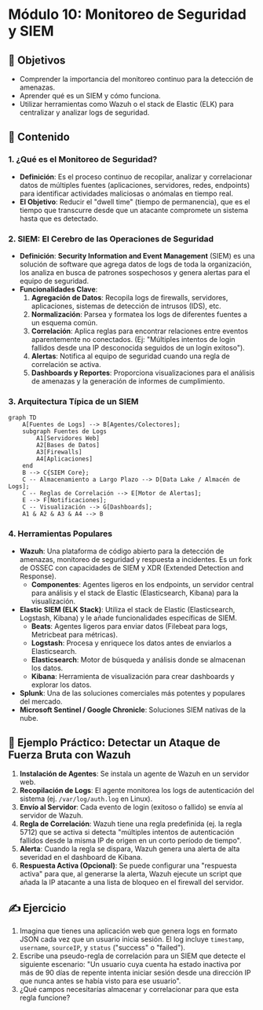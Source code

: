 # Módulo 10: Monitoreo de Seguridad y SIEM

## 🎯 Objetivos

- Comprender la importancia del monitoreo continuo para la detección de amenazas.
- Aprender qué es un SIEM y cómo funciona.
- Utilizar herramientas como Wazuh o el stack de Elastic (ELK) para centralizar y analizar logs de seguridad.

## 📜 Contenido

### 1. ¿Qué es el Monitoreo de Seguridad?

- **Definición**: Es el proceso continuo de recopilar, analizar y correlacionar datos de múltiples fuentes (aplicaciones, servidores, redes, endpoints) para identificar actividades maliciosas o anómalas en tiempo real.
- **El Objetivo**: Reducir el "dwell time" (tiempo de permanencia), que es el tiempo que transcurre desde que un atacante compromete un sistema hasta que es detectado.

### 2. SIEM: El Cerebro de las Operaciones de Seguridad

- **Definición**: **Security Information and Event Management** (SIEM) es una solución de software que agrega datos de logs de toda la organización, los analiza en busca de patrones sospechosos y genera alertas para el equipo de seguridad.
- **Funcionalidades Clave**:
  1. **Agregación de Datos**: Recopila logs de firewalls, servidores, aplicaciones, sistemas de detección de intrusos (IDS), etc.
  2. **Normalización**: Parsea y formatea los logs de diferentes fuentes a un esquema común.
  3. **Correlación**: Aplica reglas para encontrar relaciones entre eventos aparentemente no conectados. (Ej: "Múltiples intentos de login fallidos desde una IP desconocida seguidos de un login exitoso").
  4. **Alertas**: Notifica al equipo de seguridad cuando una regla de correlación se activa.
  5. **Dashboards y Reportes**: Proporciona visualizaciones para el análisis de amenazas y la generación de informes de cumplimiento.

### 3. Arquitectura Típica de un SIEM

```mermaid
graph TD
    A[Fuentes de Logs] --> B[Agentes/Colectores];
    subgraph Fuentes de Logs
        A1[Servidores Web]
        A2[Bases de Datos]
        A3[Firewalls]
        A4[Aplicaciones]
    end
    B --> C{SIEM Core};
    C -- Almacenamiento a Largo Plazo --> D[Data Lake / Almacén de Logs];
    C -- Reglas de Correlación --> E[Motor de Alertas];
    E --> F[Notificaciones];
    C -- Visualización --> G[Dashboards];
    A1 & A2 & A3 & A4 --> B
```

### 4. Herramientas Populares

- **Wazuh**: Una plataforma de código abierto para la detección de amenazas, monitoreo de seguridad y respuesta a incidentes. Es un fork de OSSEC con capacidades de SIEM y XDR (Extended Detection and Response).
  - **Componentes**: Agentes ligeros en los endpoints, un servidor central para análisis y el stack de Elastic (Elasticsearch, Kibana) para la visualización.
- **Elastic SIEM (ELK Stack)**: Utiliza el stack de Elastic (Elasticsearch, Logstash, Kibana) y le añade funcionalidades específicas de SIEM.
  - **Beats**: Agentes ligeros para enviar datos (Filebeat para logs, Metricbeat para métricas).
  - **Logstash**: Procesa y enriquece los datos antes de enviarlos a Elasticsearch.
  - **Elasticsearch**: Motor de búsqueda y análisis donde se almacenan los datos.
  - **Kibana**: Herramienta de visualización para crear dashboards y explorar los datos.
- **Splunk**: Una de las soluciones comerciales más potentes y populares del mercado.
- **Microsoft Sentinel / Google Chronicle**: Soluciones SIEM nativas de la nube.

## 🏢 Ejemplo Práctico: Detectar un Ataque de Fuerza Bruta con Wazuh

1. **Instalación de Agentes**: Se instala un agente de Wazuh en un servidor web.
2. **Recopilación de Logs**: El agente monitorea los logs de autenticación del sistema (ej. `/var/log/auth.log` en Linux).
3. **Envío al Servidor**: Cada evento de login (exitoso o fallido) se envía al servidor de Wazuh.
4. **Regla de Correlación**: Wazuh tiene una regla predefinida (ej. la regla 5712) que se activa si detecta "múltiples intentos de autenticación fallidos desde la misma IP de origen en un corto período de tiempo".
5. **Alerta**: Cuando la regla se dispara, Wazuh genera una alerta de alta severidad en el dashboard de Kibana.
6. **Respuesta Activa (Opcional)**: Se puede configurar una "respuesta activa" para que, al generarse la alerta, Wazuh ejecute un script que añada la IP atacante a una lista de bloqueo en el firewall del servidor.

## ✍️ Ejercicio

1. Imagina que tienes una aplicación web que genera logs en formato JSON cada vez que un usuario inicia sesión. El log incluye `timestamp`, `username`, `sourceIP`, y `status` ("success" o "failed").
2. Escribe una pseudo-regla de correlación para un SIEM que detecte el siguiente escenario: "Un usuario cuya cuenta ha estado inactiva por más de 90 días de repente intenta iniciar sesión desde una dirección IP que nunca antes se había visto para ese usuario".
3. ¿Qué campos necesitarías almacenar y correlacionar para que esta regla funcione?
